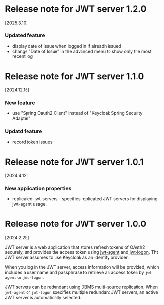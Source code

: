 Release note for JWT server 1.2.0
=================================

[2025.3.10]

### Updated feature
* display date of issue when logged in if alreadh issued
* change "Date of Issue" in the advanced menu to show only the most recent log

Release note for JWT server 1.1.0
=================================

[2024.12.16]

### New feature
* use "Spring Oauth2 Client" instead of "Keycloak Spring Security Adapter"

### Updatd feature
* record token issues

Release note for JWT server 1.0.1
=================================

[2024.4.12]

### New application properties
* replicated-jwt-servers - specifies replicated JWT servers for displaying jwt-agent usage.

Release note for JWT server 1.0.0
=================================

[2024.2.29]

JWT server is a web application that stores refresh tokens of OAuth2 securely, and provides the access token using [jwt-agent](https://github.com/oss-tsukuba/jwt-agent.git) and [jwt-logon](https://github.com/oss-tsukuba/jwt-logon.git).  Tht JWT server assumes to use Keycloak as an identity provider.

When you log in the JWT server, access information will be provided, which includes a user name and passphrase to retrieve an access token by `jwt-agent` or `jwt-logon`.

JWT servers can be redundant using DBMS multi-source replication.  When `jwt-agent` or `jwt-logon` specifies multiple redundant JWT servers, an active JWT server is automatically selected.
